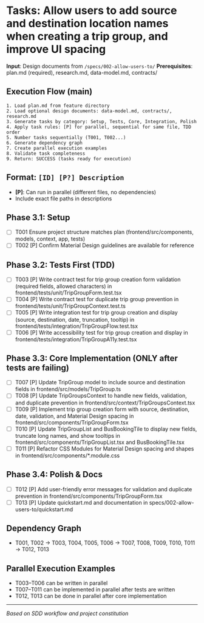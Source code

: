 # Tasks: Allow users to add source and destination location names when creating a trip group, and improve UI spacing

**Input**: Design documents from `/specs/002-allow-users-to/`
**Prerequisites**: plan.md (required), research.md, data-model.md, contracts/

## Execution Flow (main)
```
1. Load plan.md from feature directory
2. Load optional design documents: data-model.md, contracts/, research.md
3. Generate tasks by category: Setup, Tests, Core, Integration, Polish
4. Apply task rules: [P] for parallel, sequential for same file, TDD order
5. Number tasks sequentially (T001, T002...)
6. Generate dependency graph
7. Create parallel execution examples
8. Validate task completeness
9. Return: SUCCESS (tasks ready for execution)
```

## Format: `[ID] [P?] Description`
- **[P]**: Can run in parallel (different files, no dependencies)
- Include exact file paths in descriptions

## Phase 3.1: Setup
- [ ] T001 Ensure project structure matches plan (frontend/src/components, models, context, app, tests)
- [ ] T002 [P] Confirm Material Design guidelines are available for reference

## Phase 3.2: Tests First (TDD)
- [ ] T003 [P] Write contract test for trip group creation form validation (required fields, allowed characters) in frontend/tests/unit/TripGroupForm.test.tsx
- [ ] T004 [P] Write contract test for duplicate trip group prevention in frontend/tests/unit/TripGroupContext.test.ts
- [ ] T005 [P] Write integration test for trip group creation and display (source, destination, date, truncation, tooltip) in frontend/tests/integration/TripGroupFlow.test.tsx
- [ ] T006 [P] Write accessibility test for trip group creation and display in frontend/tests/integration/TripGroupA11y.test.tsx

## Phase 3.3: Core Implementation (ONLY after tests are failing)
- [ ] T007 [P] Update TripGroup model to include source and destination fields in frontend/src/models/TripGroup.ts
- [ ] T008 [P] Update TripGroupsContext to handle new fields, validation, and duplicate prevention in frontend/src/context/TripGroupsContext.tsx
- [ ] T009 [P] Implement trip group creation form with source, destination, date, validation, and Material Design spacing in frontend/src/components/TripGroupForm.tsx
- [ ] T010 [P] Update TripGroupList and BusBookingTile to display new fields, truncate long names, and show tooltips in frontend/src/components/TripGroupList.tsx and BusBookingTile.tsx
- [ ] T011 [P] Refactor CSS Modules for Material Design spacing and shapes in frontend/src/components/*.module.css

## Phase 3.4: Polish & Docs
- [ ] T012 [P] Add user-friendly error messages for validation and duplicate prevention in frontend/src/components/TripGroupForm.tsx
- [ ] T013 [P] Update quickstart.md and documentation in specs/002-allow-users-to/quickstart.md

## Dependency Graph
- T001, T002 → T003, T004, T005, T006 → T007, T008, T009, T010, T011 → T012, T013

## Parallel Execution Examples
- T003–T006 can be written in parallel
- T007–T011 can be implemented in parallel after tests are written
- T012, T013 can be done in parallel after core implementation

---
*Based on SDD workflow and project constitution*
